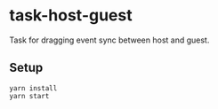 # task-host-guest
Task for dragging event sync between host and guest.

## Setup

```
yarn install
yarn start
```
